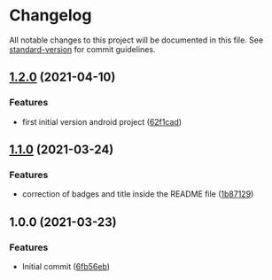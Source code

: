 # Changelog

All notable changes to this project will be documented in this file. See [standard-version](https://github.com/conventional-changelog/standard-version) for commit guidelines.

## [1.2.0](https://github.com/danielcerongrajales/Dividers/compare/v1.1.0...v1.2.0) (2021-04-10)


### Features

*  first initial version android project ([62f1cad](https://github.com/danielcerongrajales/Dividers/commit/62f1cadbbcc3f10f670371796f96dadc3406399b))

## [1.1.0](https://github.com/danielcerongrajales/Dividers/compare/v1.0.0...v1.1.0) (2021-03-24)


### Features

* correction of badges and title inside the  README file ([1b87129](https://github.com/danielcerongrajales/Dividers/commit/1b871292a3fb0679761547e5901a8044fab6b538))

## 1.0.0 (2021-03-23)


### Features

* Initial commit ([6fb56eb](https://github.com/danielcerongrajales/Dividers/commit/6fb56eb0dde7baee0036c742998757d056c833ec))
